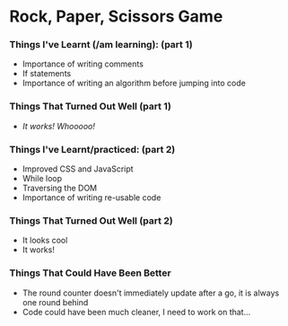 # Rock, Paper, Scissors Game

### Things I've Learnt (/am learning): (part 1)

* Importance of writing comments
* If statements
* Importance of writing an algorithm before jumping into code

### Things That Turned Out Well (part 1)

* _It works! Whooooo!_


### Things I've Learnt/practiced: (part 2)

* Improved CSS and JavaScript
* While loop
* Traversing the DOM
* Importance of writing re-usable code

### Things That Turned Out Well (part 2)

* It looks cool
* It works!

### Things That Could Have Been Better

* The round counter doesn't immediately update after a go, it is always one round behind
* Code could have been much cleaner, I need to work on that...
